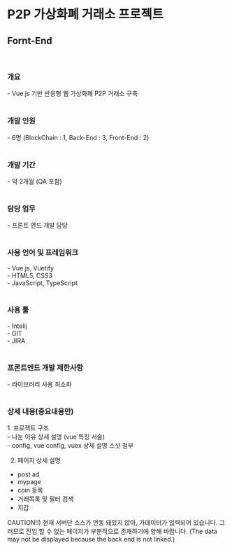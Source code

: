 # P2P 가상화폐 거래소 프로젝트
<h2>Fornt-End</h2> <br>

<h3>개요</h3>
- Vue js 기반 반응형 웹 가상화폐 P2P 거래소 구축<br><br>

<h3>개발 인원</h3>
- 6명 (BlockChain : 1, Back-End : 3, Front-End : 2)<br><br>

<h3>개발 기간</h3>
- 약 2개월 (QA 포함)<br><br>

<h3>담당 업무</h3>
- 프론트 엔드 개발 담당<br><br>

<h3>사용 언어 및 프레임워크</h3>
- Vue js, Vuetify<br>
- HTML5, CSS3<br>
- JavaScript, TypeScript<br><br>

<h3>사용 툴</h3>
- Intelij<br>
- GIT<br>
- JIRA<br><br>

<h3>프론트엔드 개발 제한사항</h3>
- 라이브러리 사용 최소화<br><br>


<h3>상세 내용(중요내용만)</h3>
1. 프로젝트 구조<br>
- 나눈 이유 상세 설명 (vue 특징 서술)<br>
-  config, vue config, vuex 상세 설명 스샷 첨부<br>

2. 페이지 상세 설명
- post ad
- mypage
- coin 등록
- 거래목록 및 필터 검색
- 지갑



CAUTION!!)</div>
현재 서버단 소스가 연동 돼있지 않아, 가데이터가 입력되어 있습니다. 그러므로 진입 할 수 없는 페이지가 부분적으로 존재하기에 양해 바랍니다.
(The data may not be displayed because the back end is not linked.)
